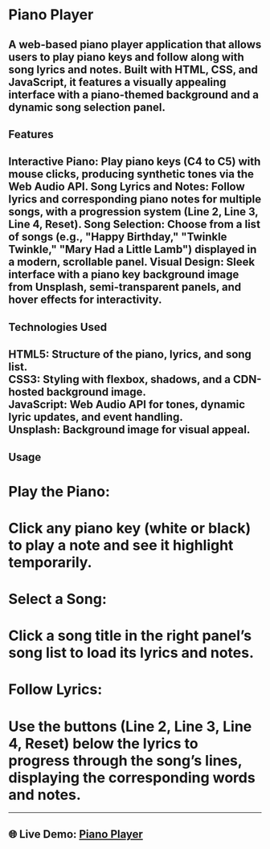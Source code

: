 # Piano Player

A web-based piano player application that allows users to play piano keys and follow along with song lyrics and notes. Built with HTML, CSS, and JavaScript, it features a visually appealing interface with a piano-themed background and a dynamic song selection panel.
---
## Features
Interactive Piano: Play piano keys (C4 to C5) with mouse clicks, producing synthetic tones via the Web Audio API.
Song Lyrics and Notes: Follow lyrics and corresponding piano notes for multiple songs, with a progression system (Line 2, Line 3, Line 4, Reset).
Song Selection: Choose from a list of songs (e.g., "Happy Birthday," "Twinkle Twinkle," "Mary Had a Little Lamb") displayed in a modern, scrollable panel.
Visual Design: Sleek interface with a piano key background image from Unsplash, semi-transparent panels, and hover effects for interactivity.
---
## Technologies Used
HTML5: Structure of the piano, lyrics, and song list.<br>
CSS3: Styling with flexbox, shadows, and a CDN-hosted background image.<br>
JavaScript: Web Audio API for tones, dynamic lyric updates, and event handling.<br>
Unsplash: Background image for visual appeal.<br>
---
## Usage
# Play the Piano:
# Click any piano key (white or black) to play a note and see it highlight temporarily.
# Select a Song:
# Click a song title in the right panel’s song list to load its lyrics and notes.
# Follow Lyrics:
# Use the buttons (Line 2, Line 3, Line 4, Reset) below the lyrics to progress through the song’s lines, displaying the corresponding words and notes.
---
 ## 🌐 **Live Demo:** [Piano Player](https://divyap27.github.io/Piano/)
